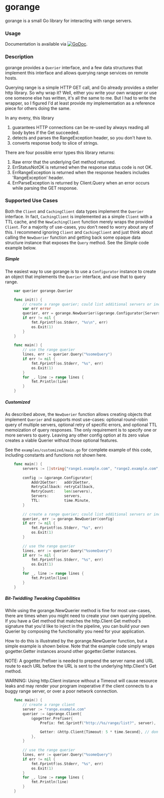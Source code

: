 # gorange

gorange is a small Go library for interacting with range servers.

### Usage

Documentation is available via
[![GoDoc](https://godoc.org/github.com/karrick/gorange?status.svg)](https://godoc.org/github.com/karrick/gorange).

### Description

gorange provides a `Querier` interface, and a few data structures that implement this interface and
allows querying range services on remote hosts.

Querying range is a simple HTTP GET call, and Go already provides a steller http library. So why
wrap it? Well, either you write your own wrapper or use one someone else has written, it's all the
same to me. But I had to write the wrapper, so I figured I'd at least provide my implementation as a
reference piece for others doing the same.

In any eveny, this library

1. guarantees HTTP connections can be re-used by always reading all body bytes if the Get succeeded.
1. detects and parses the RangeException header, so you don't have to.
1. converts response body to slice of strings.

There are four possible error types this library returns:

1. Raw error that the underlying Get method returned.
1. ErrStatusNotOK is returned when the response status code is not OK.
1. ErrRangeException is returned when the response headers includes 'RangeException' header.
1. ErrParseException is returned by Client.Query when an error occurs while parsing the GET
response.

### Supported Use Cases

Both the `Client` and `CachingClient` data types implement the `Querier` interface. In fact,
`CachingClient` is implemented as a simple `Client` with a TTL cache, and the `NewCachingClient`
function merely wraps the provided `Client`. For a majority of use-cases, you don't need to worry
about any of this. I recommend ignoring `Client` and `CachingClient` and just think about calling
the `NewQuerier` function and getting back some opaque data structure instance that exposes the
`Query` method. See the _Simple_ code example below.

##### Simple

The easiest way to use gorange is to use a `Configurator` instance to create an object that
implements the `Querier` interface, and use that to query range.

```Go
    var querier gorange.Querier

    func init() {
    	// create a range querier; could list additional servers or include other options as well
    	var err error
        querier, err = gorange.NewQuerier(&gorange.Configurator{Servers: []string{"range.example.com"}})
    	if err != nil {
    		fmt.Fprintf(os.Stderr, "%s\n", err)
    		os.Exit(1)
    	}
    }
    
    func main() {
    	// use the range querier
    	lines, err := querier.Query("%someQuery")
    	if err != nil {
    		fmt.Fprintf(os.Stderr, "%s", err)
    		os.Exit(1)
    	}
    	for _, line := range lines {
    		fmt.Println(line)
    	}
    }
```

##### Customized

As described above, the `NewQuerier` function allows creating objects that implement `Querier` and
supports most use-cases: optional round-robin query of multiple servers, optional retry of specific
errors, and optional TTL memoization of query responses. The only requirement is to specify one or
more servers to query. Leaving any other config option at its zero value creates a viable Querier
without those optional features.

See the `examples/customized/main.go` for complete example of this code, including constants and
functions not shown here.

```Go
    func main() {
    	servers := []string{"range1.example.com", "range2.example.com", "range3.example.com"}
    
    	config := &gorange.Configurator{
    		Addr2Getter:   addr2Getter,
    		RetryCallback: retryCallback,
    		RetryCount:    len(servers),
    		Servers:       servers,
    		TTL:           time.Minute,
    	}
    
    	// create a range querier; could list additional servers or include other options as well
    	querier, err := gorange.NewQuerier(config)
    	if err != nil {
    		fmt.Fprintf(os.Stderr, "%s", err)
    		os.Exit(1)
    	}
    
    	// use the range querier
    	lines, err := querier.Query("%someQuery")
    	if err != nil {
    		fmt.Fprintf(os.Stderr, "%s", err)
    		os.Exit(1)
    	}
    	for _, line := range lines {
    		fmt.Println(line)
    	}
    }
```

##### Bit-Twiddling Tweaking Capabilities

While using the gorange.NewQuerier method is fine for most use-cases, there are times when you might
need to create your own querying pipeline. If you have a Get method that matches the http.Client Get
method's signature that you'd like to inject in the pipeline, you can build your own Querier by
composing the functionality you need for your application.

How to do this is illustrated by the gorange.NewQuerier function, but a simple example is shown
below. Note that the example code simply wraps gogetter.Getter instances around other
gogetter.Getter instances.

NOTE: A gogetter.Prefixer is needed to prepend the server name and URL route to each URL before the
URL is sent to the underlying http.Client's Get method.

WARNING: Using http.Client instance without a Timeout will cause resource leaks and may render your
program inoperative if the client connects to a buggy range server, or over a poor network
connection.

```Go
    func main() {
        // create a range client
    	server := "range.example.com"
    	querier := &gorange.Client{
    		&gogetter.Prefixer{
    			Prefix: fmt.Sprintf("http://%s/range/list?", server),

    			Getter: &http.Client{Timeout: 5 * time.Second}, // don't forget the Timeout...
    		},
    	}
    
        // use the range querier
    	lines, err := querier.Query("%someQuery")
    	if err != nil {
    		fmt.Fprintf(os.Stderr, "%s", err)
    		os.Exit(1)
    	}
    	for _, line := range lines {
    		fmt.Println(line)
    	}
    }
```
